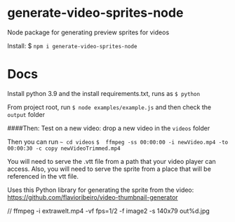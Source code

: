 # generate-video-sprites-node
Node package for generating preview sprites for videos

Install: $ `npm i generate-video-sprites-node`

# Docs

Install python 3.9 and the install requirements.txt, runs as `$ python`

From project root, run `$ node examples/example.js` and then check the `output` folder

####Then:
Test on a new video: drop a new video in the `videos` folder

Then you can run
`~ cd videos`
`$  ffmpeg -ss 00:00:00 -i newVideo.mp4 -to 00:00:30 -c copy newVideoTrimmed.mp4
`

You will need to serve the .vtt file from a path that your video player can access. Also, you will need to serve the sprite from a place that will be referenced in the vtt file.  

Uses this Python library for generating the sprite from the video: https://github.com/flavioribeiro/video-thumbnail-generator



// ffmpeg -i extrawelt.mp4 -vf fps=1/2 -f image2 -s 140x79 out%d.jpg
